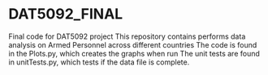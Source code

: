 # DAT5092_FINAL
Final code for DAT5092 project
This repository contains performs data analysis on Armed Personnel across different countries
The code is found in the Plots.py, which creates the graphs when run
The unit tests are found in unitTests.py, which tests if the data file is complete.
